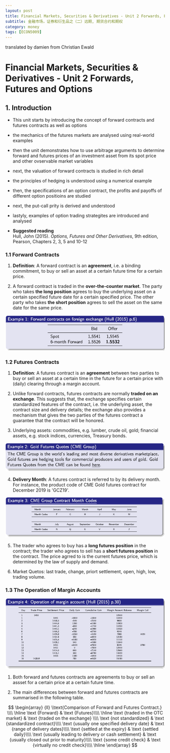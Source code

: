 ```yaml
---
layout: post
title: Financial Markets, Securities & Derivatives - Unit 2 Forwards, Futures and Options
subtitle: 金融市场，证券和衍生品之（二）远期, 期货合约和期权
category: money
tags: [ECON5009]
---
```



translated by damien from Christian Ewald

# Financial Markets, Securities & Derivatives - Unit 2 Forwards, Futures and Options

## 1. Introduction

- This unit starts by introducing the concept of forward contracts and futures contracts as well as options
- the mechanics of the futures markets are analysed using real-world examples
- then the unit demonstrates how to use arbitrage arguments to determine forward and futures prices of an investment asset from its spot price and other ovservable market variables
- next, the valuation of forward contracts is studied in rich detail
- the principles of hedging is understood using a numerical example
- then, the specifications of an option contract, the profits and payoffs of different option positioins are studied
- next, the put-call prity is derived and understood
- lastyly, examples of option trading strategites are introduced and analysed

- **Suggested reading**  
Hull, John (2015). *Options, Futures and Other Derivatives*, 9th edition, Pearson, Chapters 2, 3, 5 and 10-12

### 1.1 Forward Contracts

1. **Definition**: A forward contract is an **agreement**, i.e. a binding commitment, to buy or sell an asset at a certain future time for a certain price.

2. A forward contract is traded in the **over-the-counter market**. 
The party who takes **the long position** agrees to buy the underlying asset on a certain specified future date for a certain specified price. 
The other party who takes **the short position** agrees to sell the asset on the same date for the same price.

![](https://raw.githubusercontent.com/damien0x0023/damien0x0023.github.io/master/assets/images/2020/ECON5009/ForwardContract.png "Forward contracts on foreign exchange(Hull(2015) p.6)")

### 1.2 Futures Contracts

1. **Definition**: A futures contract is an **agreement** between two parties to buy or sell an asset at a certain time in the future for a certain price with (daily) clearing through a margin account.

2. Unlike forward contracts, futures contracts are normally **traded on an exchange**. 
This suggests that, the exchange specifies certain standardized features of the contract, i.e. the underlying asset, the contract size and delivery details; 
the exchange also provides a mechanism that gives the two parties of the futures contract a guarantee that the contract will be honored.

3. Underlying assets: commodities, e.g. lumber, crude oil, gold; financial assets, e.g. stock indices, currencies, Treasury bonds.

![](https://raw.githubusercontent.com/damien0x0023/damien0x0023.github.io/master/assets/images/2020/ECON5009/Futures.png "Gold Futures Quotes(CME Group)")

4. **Delivery Month**: A futures contract is referred to by its delivery month. 
For instance, the product code of CME Gold futures contract for December 2019 is 'GCZ19'.

![](https://raw.githubusercontent.com/damien0x0023/damien0x0023.github.io/master/assets/images/2020/ECON5009/CMEmonthCodes.png "CME Group Contract Month Codes")

5. The trader who agrees to buy has a **long futures position** in the contract; the trader who agrees to sell has a **short futures position** in the contract. 
The price agrred to is the current futures price, which is determined by the law of supply and demand.

6. Market Quetos: last trade, change, priort settlement, open, high, low, trading volume.

### 1.3 The Operation of Margin Accounts

![](https://raw.githubusercontent.com/damien0x0023/damien0x0023.github.io/master/assets/images/2020/ECON5009/marginAccounts.png "Operation of margin account (Hull(2015) p.30)")

1. Both forward and futures contracts are agreements to buy or sell an assset for a certain price at a certain future time.

2. The main differences between forward and futures contracts are summarised in the following table.


$$
    \begin{array} {ll}
        \\text{Comparison of Forward and Futures Contract.} \\\\
        \hline
        \text {Forward} & \text {Futures}\\\\
        \hline
        \text {traded in the OTC market} & \text {traded on the exchange} \\\\
        \text {not standardized} & \text {standardized contract}\\\\
        \text {usually one specified delivery date} & \text {range of delivery dates}\\\\
        \text {settled at the expiry} & \text {settled daily}\\\\
        \text {usually leading to delivery or cash settlement} & \text {usually closed out prior to maturity}\\\\
        \text {some credit check} & \text {virtually no credit check}\\\\
        \hline
    \end{array}    
$$

<script type="text/javascript" id="MathJax-script" async
  src="https://cdn.jsdelivr.net/npm/mathjax@3/es5/tex-svg.js">
</script>










